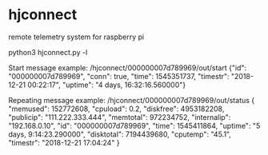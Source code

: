 # hjconnect
remote telemetry system for raspberry pi

python3 hjconnect.py -l

Start message example:
/hjconnect/000000007d789969/out/start {"id": "000000007d789969", "conn": true, "time": 1545351737, "timestr": "2018-12-21 00:22:17", "uptime": "4 days, 16:32:16.560000"}

Repeating message example:
/hjconnect/000000007d789969/out/status 
{
  "memused": 152772608,
  "cpuload": 0.2,
  "diskfree": 4953182208,
  "publicip": "111.222.333.444",
  "memtotal": 972234752,
  "internalip": "192.168.0.10",
  "id": "000000007d789969",
  "time": 1545411864,
  "uptime": "5 days, 9:14:23.290000",
  "disktotal": 7194439680,
  "cputemp": "45.1",
  "timestr": "2018-12-21 17:04:24"
}
